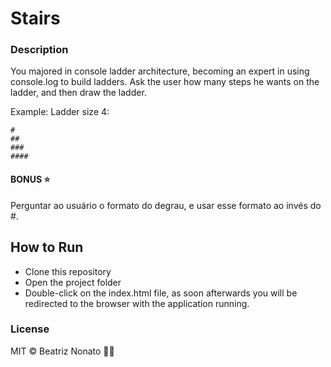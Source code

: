 # Stairs

### Description
You majored in console ladder architecture, becoming an expert in using console.log to build ladders.
Ask the user how many steps he wants on the ladder, and then draw the ladder.

Example:
Ladder size 4:

```
#
##
###
####
```

#### BONUS ⭐
Perguntar ao usuário o formato do degrau, e usar esse formato ao invés do #.


## How to Run
- Clone this repository
- Open the project folder
- Double-click on the index.html file, as soon afterwards you will be redirected to the browser with the application running.

### License

MIT © Beatriz Nonato :woman_technologist:
